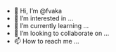- 👋 Hi, I’m @fvaka
- 👀 I’m interested in ...
- 🌱 I’m currently learning ...
- 💞️ I’m looking to collaborate on ...
- 📫 How to reach me ...

<!---
fvaka/fvaka is a ✨ special ✨ repository because its `README.md` (this file) appears on your GitHub profile.
You can click the Preview link to take a look at your changes.
--->
